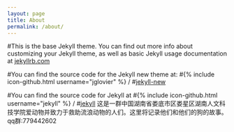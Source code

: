 ```yaml
---
layout: page
title: About
permalink: /about/
---
```


#This is the base Jekyll theme. You can find out more info about customizing your Jekyll theme, as well as basic Jekyll usage documentation at [jekyllrb.com](http://jekyllrb.com/)

#You can find the source code for the Jekyll new theme at:
#{% include icon-github.html username="jglovier" %} /
#[jekyll-new](https://github.com/jglovier/jekyll-new)

#You can find the source code for Jekyll at
#{% include icon-github.html username="jekyll" %} /
#[jekyll](https://github.com/jekyll/jekyll)
这是一群中国湖南省娄底市区娄星区湖南人文科技学院爱动物并致力于救助流浪动物的人们。这里将记录他们和他们的狗的故事。
qq群:779442602
